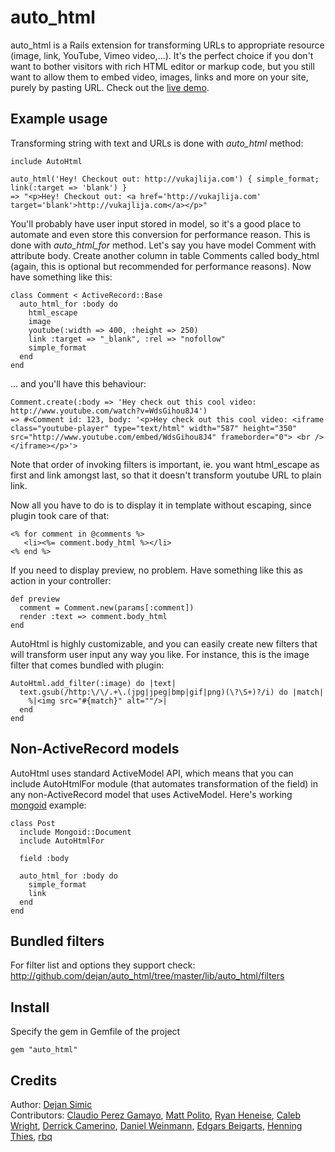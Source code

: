 auto_html
=========

auto_html is a Rails extension for transforming URLs to appropriate resource (image, link, YouTube, Vimeo video,...). It's the perfect choice if you don't want to bother visitors with rich HTML editor or markup code, but you still want to allow them to embed video, images, links and more on your site, purely by pasting URL. Check out the [live demo](http://auto-html.rors.org).


## Example usage

Transforming string with text and URLs is done with *auto_html* method:

    include AutoHtml
    
    auto_html('Hey! Checkout out: http://vukajlija.com') { simple_format; link(:target => 'blank') }
    => "<p>Hey! Checkout out: <a href='http://vukajlija.com' target='blank'>http://vukajlija.com</a></p>"

You'll probably have user input stored in model, so it's a good place to automate and even store this conversion for performance reason. This is done with *auto_html_for* method. Let's say you have model Comment with attribute body. Create another column in table Comments called body_html (again, this is optional but recommended for performance reasons). Now have something like this: 

    class Comment < ActiveRecord::Base
      auto_html_for :body do
        html_escape
        image
        youtube(:width => 400, :height => 250)
        link :target => "_blank", :rel => "nofollow"
        simple_format
      end
    end

... and you'll have this behaviour: 

    Comment.create(:body => 'Hey check out this cool video: http://www.youtube.com/watch?v=WdsGihou8J4')  
    => #<Comment id: 123, body: '<p>Hey check out this cool video: <iframe class="youtube-player" type="text/html" width="587" height="350" src="http://www.youtube.com/embed/WdsGihou8J4" frameborder="0"> <br /></iframe></p>'>

Note that order of invoking filters is important, ie. you want html_escape as first and link amongst last, so that it doesn't transform youtube URL to plain link.


Now all you have to do is to display it in template without escaping, since plugin took care of that:

    <% for comment in @comments %>
       <li><%= comment.body_html %></li>
    <% end %>


If you need to display preview, no problem. Have something like this as action in your controller:

    def preview
      comment = Comment.new(params[:comment])
      render :text => comment.body_html
    end

AutoHtml is highly customizable, and you can easily create new filters that will transform user input any way you like. For instance, this is the image filter that comes bundled with plugin:

    AutoHtml.add_filter(:image) do |text|
      text.gsub(/http:\/\/.+\.(jpg|jpeg|bmp|gif|png)(\?\S+)?/i) do |match|
        %|<img src="#{match}" alt=""/>|
      end
    end


## Non-ActiveRecord models

AutoHtml uses standard ActiveModel API, which means that you can include AutoHtmlFor module (that automates transformation of the field) in any non-ActiveRecord model that uses ActiveModel. Here's working [mongoid](http://mongoid.org/) example:

    class Post
      include Mongoid::Document
      include AutoHtmlFor

      field :body

      auto_html_for :body do
        simple_format
        link
      end
    end


## Bundled filters

For filter list and options they support check: <http://github.com/dejan/auto_html/tree/master/lib/auto_html/filters>


## Install

Specify the gem in Gemfile of the project

    gem "auto_html"


## Credits

Author: [Dejan Simic](http://github.com/dejan)<br/>
Contributors: [Claudio Perez Gamayo](https://github.com/crossblaim), [Matt Polito](https://github.com/mattpolito), [Ryan Heneise](https://github.com/mysmallidea), [Caleb Wright](https://github.com/fabrikagency), [Derrick Camerino](https://github.com/robustdj), [Daniel Weinmann](https://github.com/danielweinmann), [Edgars Beigarts](https://github.com/ebeigarts), [Henning Thies](https://github.com/henningthies), [rbq](https://github.com/rbq)
